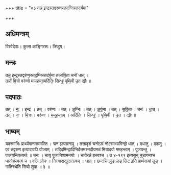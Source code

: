 +++
title = "०३ तन्न इन्द्रस्तद्वरुणस्तदग्निस्तदर्यमा"

+++
## अधिमन्त्रम्
विश्वेदेवाः। कुत्स आङ्गिरसः। त्रिष्टुप्।

## मन्त्रः
तन्न॒ इन्द्र॒स्तद्वरु॑ण॒स्तद॒ग्निस्तद॑र्य॒मा तत्स॑वि॒ता चनो॑ धात् ।  
तन्नो॑ मि॒त्रो वरु॑णो मामहन्ता॒मदि॑तिः॒ सिन्धुः॑ पृथि॒वी उ॒त द्यौः ॥

## पदपाठः
तत् । नः॒ । इन्द्रः॑ । तत् । वरु॑णः । तत् । अ॒ग्निः । तत् । अ॒र्य॒मा । तत् । स॒वि॒ता । चनः॑ । धा॒त् ।  
तत् । नः॒ । मि॒त्रः । वरु॑णः । म॒म॒ह॒न्ता॒म् । अदि॑तिः । सिन्धुः॑ । पृ॒थि॒वी । उ॒त । द्यौः ॥

## भाष्यम्
यदस्माभिः प्रार्थ्यमानमन्नमस्ति । चन इत्यन्ननापु । तत्तादृशं चनोऽन्नं नोऽस्मभ्यमिन्द्रो धात् । दधातु । ददातु । एवं तद्वरुण इत्यादावपि योज्यम् । तदिदमिन्द्रादिभिर्दत्तमस्मदीयमन्नं मित्रादयो ममहन्ताम् । पूजयन्तु । पालयन्त्वित्यर्थः ॥ चनः । चायृ पूजानिशामनयोः । चायेरन्ने ह्रस्वश्च । उ ४-१९९ इत्यसुन् नुडागमश्च धातोर्ह्रस्वत्वं च । वलि लोपः । नित्त्वादाद्युदात्तत्वम् । धात् । छन्दसि लुङ् लङ् लिट इति प्रार्थनायां लुङ् । गातिस्थेति सिचो लुक् ॥ ३ ॥